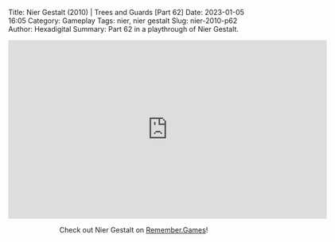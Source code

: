 Title: Nier Gestalt (2010) | Trees and Guards [Part 62]
Date: 2023-01-05 16:05
Category: Gameplay
Tags: nier,  nier gestalt
Slug: nier-2010-p62
Author: Hexadigital
Summary: Part 62 in a playthrough of Nier Gestalt.

<center><iframe src="https://www.youtube.com/embed/joPCQrFsttY?feature=oembed" allow="accelerometer; autoplay; encrypted-media; gyroscope; picture-in-picture" width="640" height="360" frameborder="0"></iframe>

Check out Nier Gestalt on [Remember.Games](https://remember.games/game/2307/nier/)!</center>